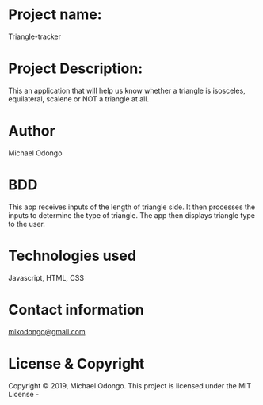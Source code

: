 # Project name: 
Triangle-tracker

# Project Description:
This an application that will help us know whether a triangle is isosceles, equilateral, scalene or NOT a triangle at all. 

# Author
Michael Odongo

# BDD
This app receives inputs of the length of triangle side.
It then processes the inputs to determine the type of triangle.
The app then displays triangle type to the user.

# Technologies used
Javascript, HTML, CSS


# Contact information
mikodongo@gmail.com

# License & Copyright
Copyright © 2019, Michael Odongo. This project is licensed under the MIT License -




